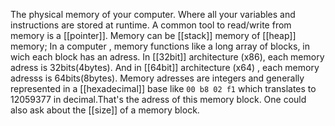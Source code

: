 The physical memory of your computer. Where all your variables and instructions are stored at runtime. A common tool to read/write from memory is a [[pointer]]. 
Memory can be [[stack]] memory of [[heap]] memory;
In a computer , memory functions like a long array of blocks, in wich each block has an adress. In [[32bit]] architecture (x86), each memory adress is 32bits(4bytes). And in [[64bit]] architecture (x64) , each memory adresss is 64bits(8bytes).
Memory adresses are integers and generally represented in a [[hexadecimal]] base like `00 b8 02 f1`  which translates to 12059377 in decimal.That's the adress of this memory block.
One could also ask about the [[size]] of a memory block.